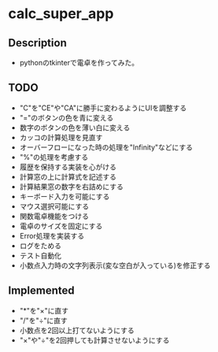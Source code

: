 # calc_super_app

## Description

- pythonのtkinterで電卓を作ってみた。

## TODO

- "C"を"CE"や"CA"に勝手に変わるようにUIを調整する
- "="のボタンの色を青に変える
- 数字のボタンの色を薄い白に変える
- カッコの計算処理を見直す
- オーバーフローになった時の処理を"Infinity"などにする
- "%"の処理を考慮する
- 履歴を保持する実装を心がける
- 計算窓の上に計算式を記述する
- 計算結果窓の数字を右詰めにする
- キーボード入力を可能にする
- マウス選択可能にする
- 関数電卓機能をつける
- 電卓のサイズを固定にする
- Error処理を実装する
- ログをためる
- テスト自動化
- 小数点入力時の文字列表示(変な空白が入っている)を修正する

## Implemented

- "*"を"×"に直す
- "/"を"÷"に直す
- 小数点を2回以上打てないようにする
- "×"や"÷"を2回押しても計算させないようにする
